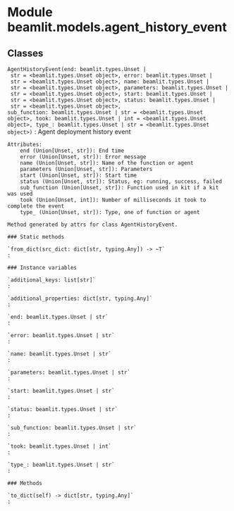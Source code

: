 Module beamlit.models.agent_history_event
=========================================

Classes
-------

`AgentHistoryEvent(end: beamlit.types.Unset | str = <beamlit.types.Unset object>, error: beamlit.types.Unset | str = <beamlit.types.Unset object>, name: beamlit.types.Unset | str = <beamlit.types.Unset object>, parameters: beamlit.types.Unset | str = <beamlit.types.Unset object>, start: beamlit.types.Unset | str = <beamlit.types.Unset object>, status: beamlit.types.Unset | str = <beamlit.types.Unset object>, sub_function: beamlit.types.Unset | str = <beamlit.types.Unset object>, took: beamlit.types.Unset | int = <beamlit.types.Unset object>, type_: beamlit.types.Unset | str = <beamlit.types.Unset object>)`
:   Agent deployment history event
    
    Attributes:
        end (Union[Unset, str]): End time
        error (Union[Unset, str]): Error message
        name (Union[Unset, str]): Name of the function or agent
        parameters (Union[Unset, str]): Parameters
        start (Union[Unset, str]): Start time
        status (Union[Unset, str]): Status, eg: running, success, failed
        sub_function (Union[Unset, str]): Function used in kit if a kit was used
        took (Union[Unset, int]): Number of milliseconds it took to complete the event
        type_ (Union[Unset, str]): Type, one of function or agent
    
    Method generated by attrs for class AgentHistoryEvent.

    ### Static methods

    `from_dict(src_dict: dict[str, typing.Any]) ‑> ~T`
    :

    ### Instance variables

    `additional_keys: list[str]`
    :

    `additional_properties: dict[str, typing.Any]`
    :

    `end: beamlit.types.Unset | str`
    :

    `error: beamlit.types.Unset | str`
    :

    `name: beamlit.types.Unset | str`
    :

    `parameters: beamlit.types.Unset | str`
    :

    `start: beamlit.types.Unset | str`
    :

    `status: beamlit.types.Unset | str`
    :

    `sub_function: beamlit.types.Unset | str`
    :

    `took: beamlit.types.Unset | int`
    :

    `type_: beamlit.types.Unset | str`
    :

    ### Methods

    `to_dict(self) ‑> dict[str, typing.Any]`
    :